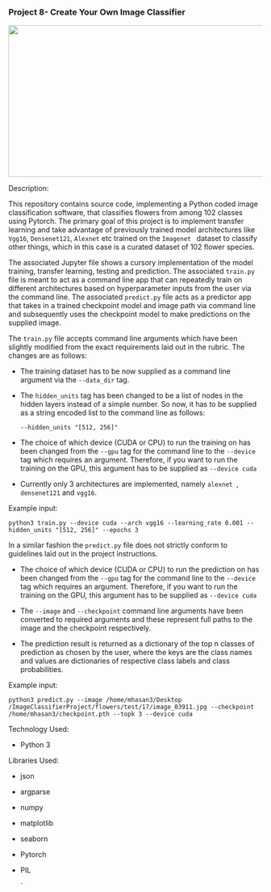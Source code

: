 ### Project 8- Create Your Own Image Classifier

<p align="center">
    <img width="600" height="300"
     src="https://www.researchgate.net/profile/Vinay_Kumar_N2/publication/274096400/figure/fig2/AS:294855780651019@1447310504719/Average-classification-accuracies-obtained-for-5-trials-a-40-Training-b-60.png">
</p>

Description:

This repository contains source code, implementing a Python coded
 image classification software, that classifies flowers from among
  102 classes using Pytorch. The primary goal of this project is to
   implement transfer learning
 and take advantage of previously trained model architectures like
  `Vgg16`, `Densenet121`, `Alexnet` etc trained on the `Imagenet
  ` dataset to classify other things, which in this case is a
   curated dataset of 102 flower species.
   
The associated Jupyter file shows a cursory implementation of the
 model training, transfer learning, testing and prediction. The
  associated `train.py` file is meant to act as a command line app
   that can repeatedly train on different architectures based on
    hyperparameter inputs from the user via the command line. The
     associated `predict.py` file acts as a predictor app that
      takes in a trained checkpoint model and image path via
       command line and subsequently uses the checkpoint model to
        make predictions on the supplied image.
        
The `train.py` file accepts command line arguments which have
 been slightly modified from the exact requirements laid out in the
  rubric. The changes are as follows:
  
  - The training dataset has to be now supplied as a command line
   argument via the `--data_dir` tag.
   
  - The `hidden_units` tag has been changed to be a list of nodes
   in the hidden layers instead of a simple number. So now, it has to
    be supplied as a string encoded list to the command line as
     follows: 
     
     `--hidden_units "[512, 256]"` 
  - The choice of which device (CUDA or CPU) to run the training on
   has been changed from the `--gpu` tag for the command line to
    the `--device` tag which requires an argument. Therefore, if
     you want to run the training on the GPU, this argument has to
      be supplied as `--device cuda`
      
  - Currently only 3 architectures are implemented, namely `alexnet
  `, `densenet121` and `vgg16`.  
  
  Example input:
  
  `python3 train.py --device cuda --arch vgg16 --learning_rate 0.001 --hidden_units "[512, 256]" --epochs 3`  

In a similar fashion the `predict.py` file does not strictly
 conform to guidelines laid out in the project instructions.
 
   - The choice of which device (CUDA or CPU) to run the prediction on
   has been changed from the `--gpu` tag for the command line to
    the `--device` tag which requires an argument. Therefore, if
     you want to run the training on the GPU, this argument has to
      be supplied as `--device cuda`
      
   - The `--image` and `--checkpoint` command line arguments have
    been converted to required arguments and these represent full
     paths to the image and the checkpoint respectively.
     
   - The prediction result is returned as a dictionary of the top n
    classes of prediction as chosen by the user, where the keys are
     the class names and values are dictionaries of respective
      class labels and class probabilities. 
      
  Example input:
  
  `python3 predict.py --image /home/mhasan3/Desktop
  /ImageClassifierProject/flowers/test/17/image_03911.jpg --checkpoint /home/mhasan3/checkpoint.pth --topk 3 --device cuda`        
          

Technology Used:

* Python 3

Libraries Used:

* json
* argparse
* numpy
* matplotlib
* seaborn
* Pytorch
* PIL














   `     
     
     
       
 
 
      
       